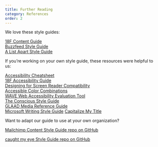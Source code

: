 ```yaml
---
title: Further Reading
category: References
order: 2
---
```


We love these style guides:

[18F Content Guide](https://pages.18f.gov/content-guide/)   
[Buzzfeed Style Guide](http://www.buzzfeed.com/emmyf/buzzfeed-style-guide)  
[A List Apart Style Guide](http://alistapart.com/about/style-guide)   

If you’re working on your own style guide, these resources were helpful to us:

[Accessibility Cheatsheet](http://bitsofco.de/2015/the-accessibility-cheatsheet/)   
[18F Accessibility Guide](https://18f.github.io/accessibility/index.html)   
[Designing for Screen Reader Compatibility](http://webaim.org/techniques/screenreader/)   
[Accessible Color Combinations](http://colorsafe.co/)   
[WAVE Web Accessibility Evaluation Tool](http://wave.webaim.org/)   
[The Conscious Style Guide](http://consciousstyleguide.com/)   
[GLAAD Media Reference Guide](http://www.glaad.org/reference)   
[Microsoft Writing Style Guide](https://docs.microsoft.com/en-us/style-guide/welcome/)
[Capitalize My Title](https://capitalizemytitle.com/style/AP/)

Want to adapt our guide to use at your own organization?

[Mailchimp Content Style Guide repo on GitHub](https://github.com/mailchimp/content-style-guide)

[caught my eye Style Guide repo on GitHub](https://github.com/marklchaves/cme-dev-style-guide)
